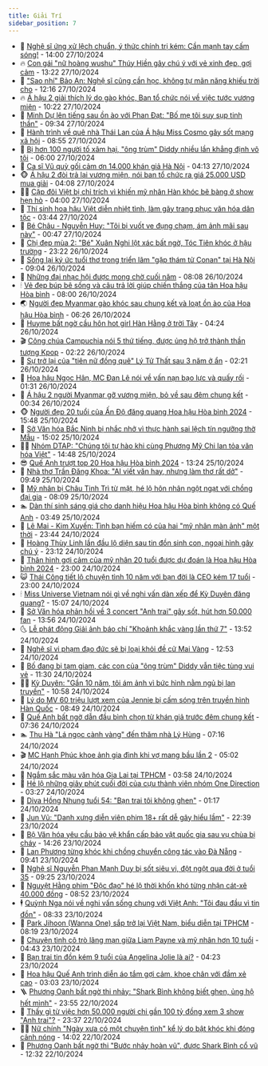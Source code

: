 ```yaml
---
title: Giải Trí
sidebar_position: 7
---
```


<!-- dantri-giai-tri:START -->
- 🤩 [Nghệ sĩ ứng xử lệch chuẩn, ý thức chính trị kém: Cần mạnh tay cấm sóng!](https://dantri.com.vn/giai-tri/nghe-si-ung-xu-lech-chuan-y-thuc-chinh-tri-kem-can-manh-tay-cam-song-20241025095152062.htm) - 14:00 27/10/2024
- 🔥 [Con gái &quot;nữ hoàng wushu&quot; Thúy Hiền gây chú ý với vẻ xinh đẹp, gợi cảm](https://dantri.com.vn/giai-tri/con-gai-nu-hoang-wushu-thuy-hien-gay-chu-y-voi-ve-xinh-dep-goi-cam-20241020161159911.htm) - 13:22 27/10/2024
- 🚀 [&quot;Sao nhí&quot; Bảo An: Nghệ sĩ cũng cần học, không tự mãn năng khiếu trời cho](https://dantri.com.vn/giai-tri/sao-nhi-bao-an-nghe-si-cung-can-hoc-khong-tu-man-nang-khieu-troi-cho-20241027185222712.htm) - 12:16 27/10/2024
- 🔥 [Á hậu 2 giải thích lý do gào khóc, Ban tổ chức nói về việc tước vương miện](https://dantri.com.vn/giai-tri/a-hau-2-giai-thich-ly-do-gao-khoc-ban-to-chuc-noi-ve-viec-tuoc-vuong-mien-20241027161435517.htm) - 10:22 27/10/2024
- 🌈 [Minh Dự lên tiếng sau ồn ào với Phan Đạt: &quot;Bố mẹ tôi suy sụp tinh thần&quot;](https://dantri.com.vn/giai-tri/minh-du-len-tieng-sau-on-ao-voi-phan-dat-bo-me-toi-suy-sup-tinh-than-20241027152327787.htm) - 09:34 27/10/2024
- 📝 [Hành trình về quê nhà Thái Lan của Á hậu Miss Cosmo gây sốt mạng xã hội](https://dantri.com.vn/giai-tri/hanh-trinh-ve-que-nha-thai-lan-cua-a-hau-miss-cosmo-gay-sot-mang-xa-hoi-20241027114610620.htm) - 08:55 27/10/2024
- 💪 [Bị hơn 100 người tố xâm hại, &quot;ông trùm&quot; Diddy nhiều lần khẳng định vô tội](https://dantri.com.vn/giai-tri/bi-hon-100-nguoi-to-xam-hai-ong-trum-diddy-nhieu-lan-khang-dinh-vo-toi-20241027094923237.htm) - 06:00 27/10/2024
- 🤡 [Ca sĩ Vũ quỳ gối cảm ơn 14.000 khán giả Hà Nội](https://dantri.com.vn/giai-tri/ca-si-vu-quy-goi-cam-on-14000-khan-gia-ha-noi-20241027111209319.htm) - 04:13 27/10/2024
- 🐵 [Á hậu 2 đòi trả lại vương miện, nói ban tổ chức ra giá 25.000 USD mua giải](https://dantri.com.vn/giai-tri/a-hau-2-doi-tra-lai-vuong-mien-noi-ban-to-chuc-ra-gia-25000-usd-mua-giai-20241027090142747.htm) - 04:08 27/10/2024
- 🧑‍🏫 [Cặp đôi Việt bị chỉ trích vì khiến mỹ nhân Hàn khóc bẽ bàng ở show hẹn hò](https://dantri.com.vn/giai-tri/cap-doi-viet-bi-chi-trich-vi-khien-my-nhan-han-khoc-be-bang-o-show-hen-ho-20241027081428675.htm) - 04:00 27/10/2024
- 💂 [Thí sinh hoa hậu Việt diễn nhiệt tình, làm gãy trang phục văn hóa dân tộc](https://dantri.com.vn/giai-tri/thi-sinh-hoa-hau-viet-dien-nhiet-tinh-lam-gay-trang-phuc-van-hoa-dan-toc-20241027093259804.htm) - 03:44 27/10/2024
- 🤠 [Bé Châu - Nguyễn Huy: &quot;Tôi bị vuốt ve đụng chạm, ám ảnh mãi sau này&quot;](https://dantri.com.vn/giai-tri/be-chau-nguyen-huy-toi-bi-vuot-ve-dung-cham-am-anh-mai-sau-nay-20241026132812728.htm) - 00:47 27/10/2024
- 🫶 [Chị đẹp mùa 2: &quot;Bé&quot; Xuân Nghi lột xác bất ngờ, Tóc Tiên khóc ở hậu trường](https://dantri.com.vn/giai-tri/chi-dep-mua-2-be-xuan-nghi-lot-xac-bat-ngo-toc-tien-khoc-o-hau-truong-20241026231519472.htm) - 23:22 26/10/2024
- 🦏 [Sống lại ký ức tuổi thơ trong triển lãm &quot;gặp thám tử Conan&quot; tại Hà Nội](https://dantri.com.vn/giai-tri/song-lai-ky-uc-tuoi-tho-trong-trien-lam-gap-tham-tu-conan-tai-ha-noi-20241026144748354.htm) - 09:04 26/10/2024
- 🧰 [Những đại nhạc hội được mong chờ cuối năm](https://dantri.com.vn/giai-tri/nhung-dai-nhac-hoi-duoc-mong-cho-cuoi-nam-20241026150806430.htm) - 08:08 26/10/2024
- 🕯 [Vẻ đẹp búp bê sống và câu trả lời giúp chiến thắng của tân Hoa hậu Hòa bình](https://dantri.com.vn/giai-tri/ve-dep-bup-be-song-va-cau-tra-loi-giup-chien-thang-cua-tan-hoa-hau-hoa-binh-20241026122434885.htm) - 08:00 26/10/2024
- 🌏 [Người đẹp Myanmar gào khóc sau chung kết và loạt ồn ào của Hoa hậu Hòa bình](https://dantri.com.vn/giai-tri/nguoi-dep-myanmar-gao-khoc-sau-chung-ket-va-loat-on-ao-cua-hoa-hau-hoa-binh-20241026113057092.htm) - 06:26 26/10/2024
- 🌈 [Huyme bất ngờ cầu hôn hot girl Hàn Hằng ở trời Tây](https://dantri.com.vn/giai-tri/huyme-bat-ngo-cau-hon-hot-girl-han-hang-o-troi-tay-20241026091835238.htm) - 04:24 26/10/2024
- 🎬 [Công chúa Campuchia nói 5 thứ tiếng, được ủng hộ trở thành thần tượng Kpop](https://dantri.com.vn/giai-tri/cong-chua-campuchia-noi-5-thu-tieng-duoc-ung-ho-tro-thanh-than-tuong-kpop-20241020120142149.htm) - 02:22 26/10/2024
- 👀 [Sự trở lại của &quot;tiên nữ đồng quê&quot; Lý Tử Thất sau 3 năm ở ẩn](https://dantri.com.vn/giai-tri/su-tro-lai-cua-tien-nu-dong-que-ly-tu-that-sau-3-nam-o-an-20241026090246121.htm) - 02:21 26/10/2024
- 🧰 [Hoa hậu Ngọc Hân, MC Đan Lê nói về vấn nạn bạo lực và quấy rối](https://dantri.com.vn/giai-tri/hoa-hau-ngoc-han-mc-dan-le-noi-ve-van-nan-bao-luc-va-quay-roi-20241026075636683.htm) - 01:31 26/10/2024
- 🧰 [Á hậu 2 người Myanmar gỡ vương miện, bỏ về sau đêm chung kết](https://dantri.com.vn/giai-tri/a-hau-2-nguoi-myanmar-go-vuong-mien-bo-ve-sau-dem-chung-ket-20241026013445181.htm) - 00:34 26/10/2024
- 🐵 [Người đẹp 20 tuổi của Ấn Độ đăng quang Hoa hậu Hòa bình 2024](https://dantri.com.vn/giai-tri/nguoi-dep-20-tuoi-cua-an-do-dang-quang-hoa-hau-hoa-binh-2024-20241025222419165.htm) - 15:48 25/10/2024
- 🐘 [Sở Văn hóa Bắc Ninh bị nhắc nhở vì thực hành sai lệch tín ngưỡng thờ Mẫu](https://dantri.com.vn/giai-tri/so-van-hoa-bac-ninh-bi-nhac-nho-vi-thuc-hanh-sai-lech-tin-nguong-tho-mau-20241025190317612.htm) - 15:02 25/10/2024
- 🧑‍💻 [Nhóm DTAP: &quot;Chúng tôi tự hào khi cùng Phương Mỹ Chi lan tỏa văn hóa Việt&quot;](https://dantri.com.vn/giai-tri/nhom-dtap-chung-toi-tu-hao-khi-cung-phuong-my-chi-lan-toa-van-hoa-viet-20241025154553725.htm) - 14:48 25/10/2024
- 😎 [Quế Anh trượt top 20 Hoa hậu Hòa bình 2024](https://dantri.com.vn/giai-tri/que-anh-truot-top-20-hoa-hau-hoa-binh-2024-20241025180159945.htm) - 13:24 25/10/2024
- 🧰 [Nhà thơ Trần Đăng Khoa: &quot;AI viết văn hay, nhưng làm thơ rất dở&quot;](https://dantri.com.vn/giai-tri/nha-tho-tran-dang-khoa-ai-viet-van-hay-nhung-lam-tho-rat-do-20241025164914750.htm) - 09:49 25/10/2024
- 🧰 [Mỹ nhân bị Châu Tinh Trì từ mặt, hé lộ hôn nhân ngột ngạt với chồng đại gia](https://dantri.com.vn/giai-tri/my-nhan-bi-chau-tinh-tri-tu-mat-he-lo-hon-nhan-ngot-ngat-voi-chong-dai-gia-20241025121943334.htm) - 08:09 25/10/2024
- 🏊 [Dàn thí sinh sáng giá cho danh hiệu Hoa hậu Hòa bình không có Quế Anh](https://dantri.com.vn/giai-tri/dan-thi-sinh-sang-gia-cho-danh-hieu-hoa-hau-hoa-binh-khong-co-que-anh-20241025095918095.htm) - 03:49 25/10/2024
- 🌋 [Lê Mai - Kim Xuyến: Tình bạn hiếm có của hai &quot;mỹ nhân màn ảnh&quot; một thời](https://dantri.com.vn/giai-tri/le-mai-kim-xuyen-tinh-ban-hiem-co-cua-hai-my-nhan-man-anh-mot-thoi-20241024232504912.htm) - 23:44 24/10/2024
- 🔭 [Hoàng Thùy Linh lần đầu lộ diện sau tin đồn sinh con, ngoại hình gây chú ý](https://dantri.com.vn/giai-tri/hoang-thuy-linh-lan-dau-lo-dien-sau-tin-don-sinh-con-ngoai-hinh-gay-chu-y-20241024205110193.htm) - 23:12 24/10/2024
- 📝 [Thân hình gợi cảm của mỹ nhân 20 tuổi được dự đoán là Hoa hậu Hòa bình 2024](https://dantri.com.vn/giai-tri/than-hinh-goi-cam-cua-my-nhan-20-tuoi-duoc-du-doan-la-hoa-hau-hoa-binh-2024-20241024133628715.htm) - 23:00 24/10/2024
- 😺 [Thái Công tiết lộ chuyện tình 10 năm với bạn đời là CEO kém 17 tuổi](https://dantri.com.vn/giai-tri/thai-cong-tiet-lo-chuyen-tinh-10-nam-voi-ban-doi-la-ceo-kem-17-tuoi-20241014211038920.htm) - 23:00 24/10/2024
- 🕯 [Miss Universe Vietnam nói gì về nghi vấn dàn xếp để Kỳ Duyên đăng quang?](https://dantri.com.vn/giai-tri/miss-universe-vietnam-noi-gi-ve-nghi-van-dan-xep-de-ky-duyen-dang-quang-20241024215621325.htm) - 15:07 24/10/2024
- 🦄 [Sở Văn hóa phản hồi về 3 concert &quot;Anh trai&quot; gây sốt, hút hơn 50.000 fan](https://dantri.com.vn/giai-tri/so-van-hoa-phan-hoi-ve-3-concert-anh-trai-gay-sot-hut-hon-50000-fan-20241024192512126.htm) - 13:56 24/10/2024
- 🌜 [Lễ phát động Giải ảnh báo chí &quot;Khoảnh khắc vàng lần thứ 7&quot;](https://dantri.com.vn/giai-tri/le-phat-dong-giai-anh-bao-chi-khoanh-khac-vang-lan-thu-7-20241024202655497.htm) - 13:52 24/10/2024
- 👹 [Nghệ sĩ vi phạm đạo đức sẽ bị loại khỏi đề cử Mai Vàng](https://dantri.com.vn/giai-tri/nghe-si-vi-pham-dao-duc-se-bi-loai-khoi-de-cu-mai-vang-20241024180245017.htm) - 12:53 24/10/2024
- 🚀 [Bố đang bị tạm giam, các con của &quot;ông trùm&quot; Diddy vẫn tiệc tùng vui vẻ](https://dantri.com.vn/giai-tri/bo-dang-bi-tam-giam-cac-con-cua-ong-trum-diddy-van-tiec-tung-vui-ve-20241024115930417.htm) - 11:30 24/10/2024
- 🧑‍💻 [Kỳ Duyên: &quot;Gần 10 năm, tôi ám ảnh vì bức hình nằm ngủ bị lan truyền&quot;](https://dantri.com.vn/giai-tri/ky-duyen-gan-10-nam-toi-am-anh-vi-buc-hinh-nam-ngu-bi-lan-truyen-20241024175327953.htm) - 10:58 24/10/2024
- 🦩 [Lý do MV 60 triệu lượt xem của Jennie bị cấm sóng trên truyền hình Hàn Quốc](https://dantri.com.vn/giai-tri/ly-do-mv-60-trieu-luot-xem-cua-jennie-bi-cam-song-tren-truyen-hinh-han-quoc-20241024104425570.htm) - 08:49 24/10/2024
- 💫 [Quế Anh bất ngờ dẫn đầu bình chọn từ khán giả trước đêm chung kết](https://dantri.com.vn/giai-tri/que-anh-bat-ngo-dan-dau-binh-chon-tu-khan-gia-truoc-dem-chung-ket-20241024131538455.htm) - 07:36 24/10/2024
- 🏊 [Thu Hà &quot;Lá ngọc cành vàng&quot; đến thăm nhà Lý Hùng](https://dantri.com.vn/giai-tri/thu-ha-la-ngoc-canh-vang-den-tham-nha-ly-hung-20241024124653666.htm) - 07:16 24/10/2024
- 🎬 [MC Hạnh Phúc khoe ảnh gia đình khi vợ mang bầu lần 2](https://dantri.com.vn/giai-tri/mc-hanh-phuc-khoe-anh-gia-dinh-khi-vo-mang-bau-lan-2-20241024113956052.htm) - 05:02 24/10/2024
- 💃 [Ngắm sắc màu văn hóa Gia Lai tại TPHCM](https://dantri.com.vn/giai-tri/ngam-sac-mau-van-hoa-gia-lai-tai-tphcm-20241024082754220.htm) - 03:58 24/10/2024
- 🌊 [Hé lộ những giây phút cuối đời của cựu thành viên nhóm One Direction](https://dantri.com.vn/giai-tri/he-lo-nhung-giay-phut-cuoi-doi-cua-cuu-thanh-vien-nhom-one-direction-20241024091922933.htm) - 03:27 24/10/2024
- 🧰 [Diva Hồng Nhung tuổi 54: &quot;Bạn trai tôi không ghen&quot;](https://dantri.com.vn/giai-tri/diva-hong-nhung-tuoi-54-ban-trai-toi-khong-ghen-20241023001455541.htm) - 01:17 24/10/2024
- 🦣 [Jun Vũ: &quot;Danh xưng diễn viên phim 18+ rất dễ gây hiểu lầm&quot;](https://dantri.com.vn/giai-tri/jun-vu-danh-xung-dien-vien-phim-18-rat-de-gay-hieu-lam-20241015100535425.htm) - 22:39 23/10/2024
- 🥷 [Bộ Văn hóa yêu cầu bảo vệ khẩn cấp bảo vật quốc gia sau vụ chùa bị cháy](https://dantri.com.vn/giai-tri/bo-van-hoa-yeu-cau-bao-ve-khan-cap-bao-vat-quoc-gia-sau-vu-chua-bi-chay-20241023203934320.htm) - 14:26 23/10/2024
- 🦏 [Lan Phương từng khóc khi chồng chuyển công tác vào Đà Nẵng](https://dantri.com.vn/giai-tri/lan-phuong-tung-khoc-khi-chong-chuyen-cong-tac-vao-da-nang-20241023015149005.htm) - 09:41 23/10/2024
- 🫶 [Nghệ sĩ Nguyễn Phan Mạnh Duy bị sốt siêu vi, đột ngột qua đời ở tuổi 35](https://dantri.com.vn/giai-tri/nghe-si-nguyen-phan-manh-duy-bi-sot-sieu-vi-dot-ngot-qua-doi-o-tuoi-35-20241023153928219.htm) - 09:25 23/10/2024
- 💼 [Nguyệt Hằng phim &quot;Độc đạo&quot; hé lộ thời khốn khó từng nhận cát-xê 40.000 đồng](https://dantri.com.vn/giai-tri/nguyet-hang-phim-doc-dao-he-lo-thoi-khon-kho-tung-nhan-cat-xe-40000-dong-20241023125839523.htm) - 08:52 23/10/2024
- 🕴 [Quỳnh Nga nói về nghi vấn sống chung với Việt Anh: &quot;Tôi đau đầu vì tin đồn&quot;](https://dantri.com.vn/giai-tri/quynh-nga-noi-ve-nghi-van-song-chung-voi-viet-anh-toi-dau-dau-vi-tin-don-20241023122512935.htm) - 08:33 23/10/2024
- 🐲 [Park Jihoon &lpar;Wanna One&rpar; sắp trở lại Việt Nam, biểu diễn tại TPHCM](https://dantri.com.vn/giai-tri/park-jihoon-wanna-one-sap-tro-lai-viet-nam-bieu-dien-tai-tphcm-20241023135556687.htm) - 08:19 23/10/2024
- 🐘 [Chuyện tình cô trò lãng mạn giữa Liam Payne và mỹ nhân hơn 10 tuổi](https://dantri.com.vn/giai-tri/chuyen-tinh-co-tro-lang-man-giua-liam-payne-va-my-nhan-hon-10-tuoi-20241022090048389.htm) - 04:43 23/10/2024
- 🤭 [Bạn trai tin đồn kém 9 tuổi của Angelina Jolie là ai?](https://dantri.com.vn/giai-tri/ban-trai-tin-don-kem-9-tuoi-cua-angelina-jolie-la-ai-20241023104649724.htm) - 04:23 23/10/2024
- 💯 [Hoa hậu Quế Anh trình diễn áo tắm gợi cảm, khoe chân với đầm xẻ cao](https://dantri.com.vn/giai-tri/hoa-hau-que-anh-trinh-dien-ao-tam-goi-cam-khoe-chan-voi-dam-xe-cao-20241023091913324.htm) - 03:03 23/10/2024
- 🪜 [Phương Oanh bất ngờ thi nhảy: &quot;Shark Bình không biết ghen, ủng hộ hết mình&quot;](https://dantri.com.vn/giai-tri/phuong-oanh-bat-ngo-thi-nhay-shark-binh-khong-biet-ghen-ung-ho-het-minh-20241022191327275.htm) - 23:55 22/10/2024
- 👹 [Thấy gì từ việc hơn 50.000 người chi gần 100 tỷ đồng xem 3 show &quot;Anh trai&quot;?](https://dantri.com.vn/giai-tri/thay-gi-tu-viec-hon-50000-nguoi-chi-gan-100-ty-dong-xem-3-show-anh-trai-20241022102151250.htm) - 23:37 22/10/2024
- 🧑‍🏫 [Nữ chính &quot;Ngày xưa có một chuyện tình&quot; kể lý do bật khóc khi đóng cảnh nóng](https://dantri.com.vn/giai-tri/nu-chinh-ngay-xua-co-mot-chuyen-tinh-ke-ly-do-bat-khoc-khi-dong-canh-nong-20241022192123083.htm) - 14:02 22/10/2024
- 🐘 [Phương Oanh bất ngờ thi &quot;Bước nhảy hoàn vũ&quot;, được Shark Bình cổ vũ](https://dantri.com.vn/giai-tri/phuong-oanh-bat-ngo-thi-buoc-nhay-hoan-vu-duoc-shark-binh-co-vu-20241022150828202.htm) - 12:32 22/10/2024<!-- dantri-giai-tri:END -->
